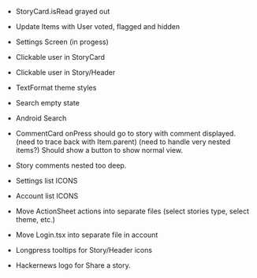 
- StoryCard.isRead grayed out
- Update Items with User voted, flagged and hidden

- Settings Screen (in progess)
- Clickable user in StoryCard
- Clickable user in Story/Header
- TextFormat theme styles
- Search empty state
- Android Search

- CommentCard onPress should go to story with comment displayed.
  (need to trace back with Item.parent)
  (need to handle very nested items?)
  Should show a button to show normal view.

- Story comments nested too deep.

- Settings list ICONS
- Account list ICONS

- Move ActionSheet actions into separate files (select stories type, select theme, etc.)
- Move Login.tsx into separate file in account

- Longpress tooltips for Story/Header icons
- Hackernews logo for Share a story.
